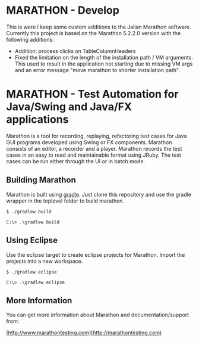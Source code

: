 # MARATHON - Develop
This is were I keep some custom additions to the Jalian Marathon software. 
Currently this project is based on the Marathon 5.2.2.0 version with the following additions:
- Addition: process clicks on TableColumnHeaders 
- Fixed the limitation on the length of the installation path / VM arguments. This used to result in the application not starting due to missing VM args and an error message "move marathon to shorter installation path". 


# MARATHON - Test Automation for Java/Swing and Java/FX applications

Marathon is a tool for recording, replaying, refactoring test cases for Java GUI programs developed using Swing or FX components. Marathon consists of an editor, a recorder and a player. Marathon records the test cases in an easy to read and maintainable format using JRuby. The test cases can be run either through the UI or in batch mode.

## Building Marathon

Marathon is built using [gradle](http://gradle.org). Just clone this repository and use the gradle wrapper in the toplevel folder to build marathon.

```
$ ./gradlew build
```

```
C:\> .\gradlew build
```

## Using Eclipse

Use the eclipse target to create eclipse projects for Marathon. Import the projects into a new workspace.

```
$ ./gradlew eclipse
```

```
C:\> .\gradlew eclipse
```

## More Information

You can get more information about Marathon and documentation/support from:

[http://www.marathontesting.com](http://marathontesting.com)
